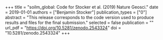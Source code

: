 +++
title = "soilm_global: Code for Stocker et al. (2019) Nature Geosci."
date = 2019-01-01
authors = ["Benjamin Stocker"]
publication_types = ["0"]
abstract = "This release corresponds to the code version used to produce results and files for the final submission."
selected = false
publication = ""
url_pdf = "https://doi.org/10.5281/zenodo.2543324"
doi = "10.5281/zenodo.2543324"
+++

